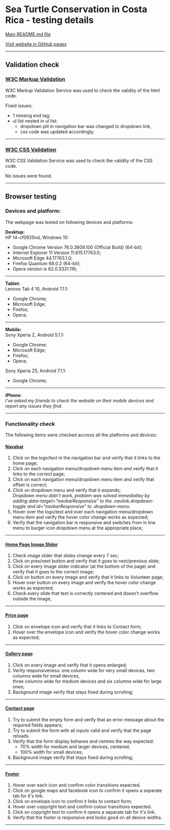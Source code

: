 # Sea Turtle Conservation in Costa Rica - testing details

[Main README.md file](https://github.com/jdtiding/Turtle-Conservation-Project/blob/master/README.md)

[Visit website in GitHub pages](https://github.com/jdtiding/Turtle-Conservation-Project)
***

## Validation check

### [W3C Markup Validation](https://jigsaw.w3.org/css-validator/#validate_by_input)

W3C Markup Validation Service was used to check the validity of the html code.

Fixed issues:
- 1 missing end tag;
- ul list nested in ul list: 
    - dropdown pill in navigation bar was changed to dropdown link,
    - css code was updated accordingly;
***

### [W3C CSS Validation](https://validator.w3.org/#validate_by_input)

W3C CSS Validation Service was used to check the validity of the CSS code.

No issues were found.
***

## Browser testing

### Devices and platform:

The webpage was tested on following devices and platforms:  

**Desktop:**  
HP 14-cf0925nd, Windows 10:

- Google Chrome Version 76.0.3809.100 (Official Build) (64-bit);
- Internet Explorer 11 Version 11.615.17763.0;
- Microsoft Edge 44.17763.1.0;
- Firefox Quantum 68.0.2 (64-bit);
- Opera version is 62.0.3331.116;
***

**Tablet:**  
Lenovo Tab 4 10, Android 7.1.1:
- Google Chrome;
- Microsoft Edge;
- Firefox;
- Opera;
***

**Mobile:**  
Sony Xperia Z, Android 5.1.1:
- Google Chrome;
- Microsoft Edge;
- Firefox;
- Opera;

Sony Xperia Z5, Android 7.1.1:
- Google Chrome;
***

**iPhone:**  
*I've asked my friends to check the website on their mobile devices and report any issues they find.*
***

### Functionality check

The following items were checked accross all the platforms and devices:

#### [Navabar](https://jdtiding.github.io/Turtle-Conservation-Project/index.html)

1. Click on the logo/text in the navigation bar and verify that it links to the home page;
2. Click on each navigation menu/dropdown menu item and verify that it links to the correct page;
3. Click on each navigation menu/dropdown menu item and verify that offset is correct;
4. Click on dropdown menu and verify that it expands;  
    *Dropdown menu didn't work, problem was solved immediatley by adding data-target="navbarResponsive" to the .navlink.dropdown-toggle and 
    id="navbarResponsive" to .dropdown-menu.*
5. Hover over the logo/text and over each navigation menu/dropdown menu item and verify the hover color change works as expected;
6. Verify that the navigation bar is responsive and switches from in line menu to burger icon dropdown menu at the appropriate place;
***

#### [Home Page Image Slider](https://jdtiding.github.io/Turtle-Conservation-Project/index.html)

1. Check image slider that slides change every 7 sec;
2. Click on prev/next button and verify that it goes to next/previous slide;
3. Click on every image slider indicator (at the bottom of the page) and verify that it goes to the correct image;
3. Click on button on every image and verify that it links to Volunteer page;
4. Hover over button on every image and verify the hover color change works as expected;
4. Check every slide that text is correctly centered and doesn't overflow outside the image;
***

#### [Price page](https://jdtiding.github.io/Turtle-Conservation-Project/index.html#price)

1. Click on envelope icon and verify that it links to Contact form;
2. Hover over the envelope icon and verify the hover color change works as expected;
***

#### [Gallery page](https://jdtiding.github.io/Turtle-Conservation-Project/index.html#gallery-section)

1. Click on every image and verify that it opens enlarged;
2. Verify responsiveness: one column wide for very small devices, two columns wide for small devices,  
  three columns wide for medium devices and six columns wide for large ones; 
3. Background image verify that stays fixed during scrolling;
***

#### [Contact page](https://jdtiding.github.io/Turtle-Conservation-Project/index.html#contact)

1. Try to submit the empty form and verify that an error message about the required fields appears;
2. Try to submit the form with all inputs valid and verify that the page reloads.
3. Verify that the form display behaves and centres the way expected:
    - 70% width for medium and larger devices, centered;
    - 100% width for small devices;
3. Background image verify that stays fixed during scrolling;
***

#### [Footer](https://jdtiding.github.io/Turtle-Conservation-Project/index.html#contact)


1. Hover over each icon and confirm color transitions expected.
2. Click on google maps and facebook icon to confirm it opens a separate tab for it's link.
3. Click on envelope icon to confirm it links to contact form;
4. Hover over copyright text and confirm colour transitions expected.
5. Click on copyright text to confirm it opens a separate tab for it's link.
6. Verify that the footer is responsive and looks good on all device widths.
***

